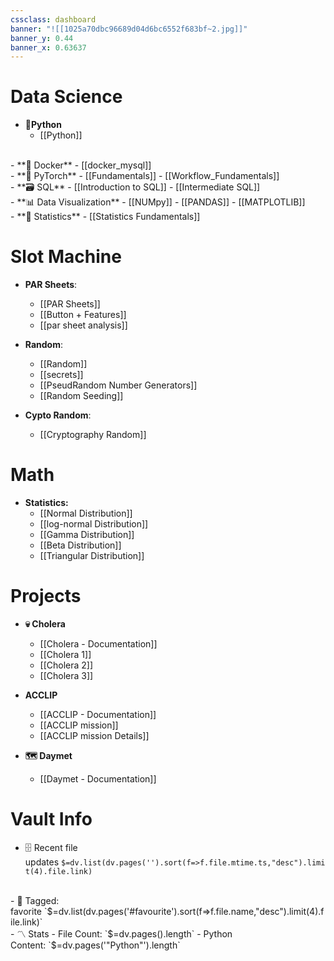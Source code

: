 ```yaml
---
cssclass: dashboard
banner: "![[1025a70dbc96689d04d6bc6552f683bf~2.jpg]]"
banner_y: 0.44
banner_x: 0.63637
---
```


# Data Science

- **🐍Python**
	- [[Python]]
<br>
- **🐋 Docker**
	- [[docker_mysql]]
<br>
- **🔦 PyTorch**
	- [[Fundamentals]]
	- [[Workflow_Fundamentals]]
<br>
- **🗃️ SQL**
	- [[Introduction to SQL]]
	- [[Intermediate SQL]]
<br>
- **📊 Data Visualization**
	- [[NUMpy]]
	- [[PANDAS]]
	- [[MATPLOTLIB]]
<br>
- **🔢 Statistics**
	- [[Statistics Fundamentals]]

# Slot Machine

- **PAR Sheets**:
	- [[PAR Sheets]]
	- [[Button + Features]]
	- [[par sheet analysis]]

- **Random**:
	- [[Random]]
	- [[secrets]]
	- [[PseudRandom Number Generators]]
	- [[Random Seeding]]

- **Cypto Random**:
	- [[Cryptography Random]]

# Math

- **Statistics:**
	- [[Normal Distribution]]
	- [[log-normal Distribution]]
	- [[Gamma Distribution]]
	- [[Beta Distribution]]
	- [[Triangular Distribution]]

# Projects

- **💀 Cholera**
	- [[Cholera - Documentation]]
	- [[Cholera 1]]
	- [[Cholera 2]]
	- [[Cholera 3]]

- **ACCLIP** 
	- [[ACCLIP - Documentation]]
	- [[ACCLIP mission]]
	- [[ACCLIP mission Details]]

- **🗺️ Daymet**
	- [[Daymet - Documentation]]


# Vault Info

- 🗄️ Recent file updates `$=dv.list(dv.pages('').sort(f=>f.file.mtime.ts,"desc").limit(4).file.link)`
<br>
- 🔖 Tagged: favorite `$=dv.list(dv.pages('#favourite').sort(f=>f.file.name,"desc").limit(4).file.link)`
<br>
- 〽️ Stats
    - File Count: `$=dv.pages().length`
    - Python Content: `$=dv.pages('"Python"').length`